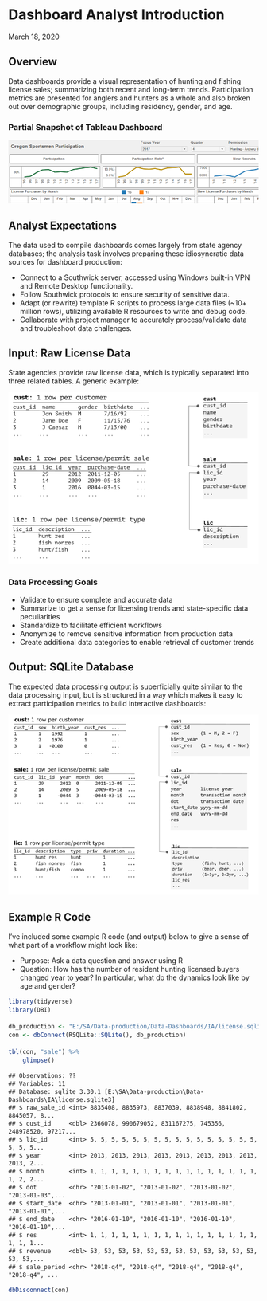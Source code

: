 Dashboard Analyst Introduction
================
March 18, 2020

## Overview

Data dashboards provide a visual representation of hunting and fishing
license sales; summarizing both recent and long-term trends.
Participation metrics are presented for anglers and hunters as a whole
and also broken out over demographic groups, including residency,
gender, and age.

### Partial Snapshot of Tableau Dashboard

![](./img/dashboard-snapshot.png)

## Analyst Expectations

The data used to compile dashboards comes largely from state agency
databases; the analysis task involves preparing these idiosyncratic data
sources for dashboard production:

  - Connect to a Southwick server, accessed using Windows built-in VPN
    and Remote Desktop functionality.
  - Follow Southwick protocols to ensure security of sensitive data.
  - Adapt (or rewrite) template R scripts to process large data files
    (\~10+ million rows), utilizing available R resources to write and
    debug code.
  - Collaborate with project manager to accurately process/validate data
    and troubleshoot data challenges.

## Input: Raw License Data

State agencies provide raw license data, which is typically separated
into three related tables. A generic example:

![](./img/license-relation-clipped.png)

### Data Processing Goals

  - Validate to ensure complete and accurate data
  - Summarize to get a sense for licensing trends and state-specific
    data peculiarities
  - Standardize to facilitate efficient workflows
  - Anonymize to remove sensitive information from production data
  - Create additional data categories to enable retrieval of customer
    trends

## Output: SQLite Database

The expected data processing output is superficially quite similar to
the data processing input, but is structured in a way which makes it
easy to extract participation metrics to build interactive dashboards:

![](./img/license-production.png)

## Example R Code

I’ve included some example R code (and output) below to give a sense of
what part of a workflow might look like:

  - Purpose: Ask a data question and answer using R
  - Question: How has the number of resident hunting licensed buyers
    changed year to year? In particular, what do the dynamics look like
    by age and gender?

<!-- end list -->

``` r
library(tidyverse)
library(DBI)

db_production <- "E:/SA/Data-production/Data-Dashboards/IA/license.sqlite3"
con <- dbConnect(RSQLite::SQLite(), db_production)

tbl(con, "sale") %>%
    glimpse()
```

    ## Observations: ??
    ## Variables: 11
    ## Database: sqlite 3.30.1 [E:\SA\Data-production\Data-Dashboards\IA\license.sqlite3]
    ## $ raw_sale_id <int> 8835408, 8835973, 8837039, 8838948, 8841802, 8845057, 8...
    ## $ cust_id     <dbl> 2366078, 990679052, 831167275, 745356, 248978520, 97217...
    ## $ lic_id      <int> 5, 5, 5, 5, 5, 5, 5, 5, 5, 5, 5, 5, 5, 5, 5, 5, 5, 5, 5...
    ## $ year        <int> 2013, 2013, 2013, 2013, 2013, 2013, 2013, 2013, 2013, 2...
    ## $ month       <int> 1, 1, 1, 1, 1, 1, 1, 1, 1, 1, 1, 1, 1, 1, 1, 1, 1, 2, 2...
    ## $ dot         <chr> "2013-01-02", "2013-01-02", "2013-01-02", "2013-01-03",...
    ## $ start_date  <chr> "2013-01-01", "2013-01-01", "2013-01-01", "2013-01-01",...
    ## $ end_date    <chr> "2016-01-10", "2016-01-10", "2016-01-10", "2016-01-10",...
    ## $ res         <int> 1, 1, 1, 1, 1, 1, 1, 1, 1, 1, 1, 1, 1, 1, 1, 1, 1, 1, 1...
    ## $ revenue     <dbl> 53, 53, 53, 53, 53, 53, 53, 53, 53, 53, 53, 53, 53, 53,...
    ## $ sale_period <chr> "2018-q4", "2018-q4", "2018-q4", "2018-q4", "2018-q4", ...

``` r
dbDisconnect(con)
```
